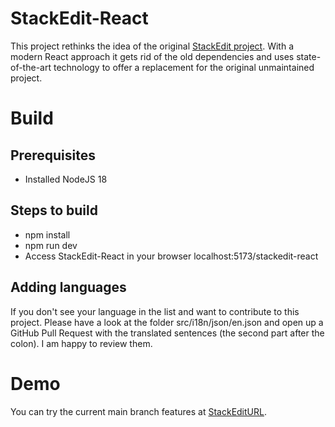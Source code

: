 # StackEdit-React

This project rethinks the idea of the original [StackEdit project](https://github.com/benweet/stackedit). 
With a modern React approach it gets rid of the old dependencies and uses state-of-the-art
technology to offer a replacement for the original unmaintained project.

# Build

## Prerequisites
- Installed NodeJS 18

## Steps to build
 - npm install
 - npm run dev
 - Access StackEdit-React in your browser localhost:5173/stackedit-react


## Adding languages

If you don't see your language in the list and want to contribute to this project.
Please have a look at the folder src/i18n/json/en.json and open up a GitHub Pull Request with the translated sentences (the second part after the colon).
I am happy to review them.

# Demo

You can try the current main branch features at <a href="https://samtv12345.github.io/stackedit-react/" target="_blank">StackEditURL</a>.
